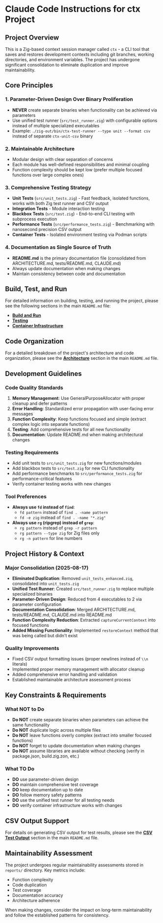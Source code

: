 # Claude Code Instructions for ctx Project

## Project Overview

This is a Zig-based context session manager called `ctx` - a CLI tool that saves and restores development contexts including git branches, working directories, and environment variables. The project has undergone significant consolidation to eliminate duplication and improve maintainability.

## Core Principles

### 1. Parameter-Driven Design Over Binary Proliferation
- **NEVER** create separate binaries when functionality can be achieved via parameters
- Use unified test runner (`src/test_runner.zig`) with configurable options instead of multiple specialized executables
- Example: `./zig-out/bin/ctx-test-runner --type unit --format csv` instead of separate `ctx-unit-csv` binary

### 2. Maintainable Architecture
- Modular design with clear separation of concerns
- Each module has well-defined responsibilities and minimal coupling
- Function complexity should be kept low (prefer multiple focused functions over large complex ones)

### 3. Comprehensive Testing Strategy
- **Unit Tests** (`src/unit_tests.zig`) - Fast feedback, isolated functions, works with both Zig test runner and CSV output
- **Integration Tests** - Module interaction testing
- **Blackbox Tests** (`src/test.zig`) - End-to-end CLI testing with subprocess execution
- **Performance Tests** (`src/performance_tests.zig`) - Benchmarking with nanosecond precision CSV output
- **Container Tests** - Isolated environment testing via Podman scripts

### 4. Documentation as Single Source of Truth
- **README.md** is the primary documentation file (consolidated from ARCHITECTURE.md, tests/README.md, CLAUDE.md)
- Always update documentation when making changes
- Maintain consistency between code and documentation

## Build, Test, and Run

For detailed information on building, testing, and running the project, please see the following sections in the main `README.md` file:

*   **[Build and Run](../README.md#build-and-run)**
*   **[Testing](../README.md#testing)**
*   **[Container Infrastructure](../README.md#container-infrastructure)**

## Code Organization

For a detailed breakdown of the project's architecture and code organization, please see the **[Architecture](../README.md#architecture)** section in the main `README.md` file.

## Development Guidelines

### Code Quality Standards
1. **Memory Management**: Use GeneralPurposeAllocator with proper cleanup and defer patterns
2. **Error Handling**: Standardized error propagation with user-facing error messages
3. **Function Complexity**: Keep functions focused and simple (extract complex logic into separate functions)
4. **Testing**: Add comprehensive tests for all new functionality
5. **Documentation**: Update README.md when making architectural changes

### Testing Requirements
- Add unit tests to `src/unit_tests.zig` for new functions/modules
- Add blackbox tests to `src/test.zig` for new CLI functionality
- Add performance benchmarks to `src/performance_tests.zig` for performance-critical features
- Verify container testing works with new changes

### Tool Preferences
- **Always use `fd` instead of `find`**:
  - `fd pattern` instead of `find . -name pattern`
  - `fd -e zig` instead of `find . -name "*.zig"`
- **Always use `rg` (ripgrep) instead of `grep`**:
  - `rg pattern` instead of `grep -r pattern`
  - `rg pattern --type zig` for Zig files only
  - `rg -n pattern` for line numbers

## Project History & Context

### Major Consolidation (2025-08-17)
- **Eliminated Duplication**: Removed `unit_tests_enhanced.zig`, consolidated into `unit_tests.zig`
- **Unified Test Runner**: Created `src/test_runner.zig` to replace multiple specialized binaries
- **Parameter-Driven Design**: Reduced from 4 executables to 2 via parameter configuration
- **Documentation Consolidation**: Merged ARCHITECTURE.md, tests/README.md, CLAUDE.md into README.md
- **Function Complexity Reduction**: Extracted `captureCurrentContext` into focused functions
- **Added Missing Functionality**: Implemented `restoreContext` method that was being called but didn't exist

### Quality Improvements
- Fixed CSV output formatting issues (proper newlines instead of `\\n` literals)
- Implemented proper memory management with allocator cleanup
- Added comprehensive error handling and validation
- Established maintainable architecture assessment process

## Key Constraints & Requirements

### What NOT to Do
- **Do NOT** create separate binaries when parameters can achieve the same functionality
- **Do NOT** duplicate logic across multiple files
- **Do NOT** leave functions overly complex (extract into smaller focused functions)
- **Do NOT** forget to update documentation when making changes
- **Do NOT** assume libraries are available without checking (verify in package.json, build.zig.zon, etc.)

### What TO Do
- **DO** use parameter-driven design
- **DO** maintain comprehensive test coverage
- **DO** keep documentation up to date
- **DO** follow memory safety patterns
- **DO** use the unified test runner for all testing needs
- **DO** verify container infrastructure works with changes

## CSV Output Support

For details on generating CSV output for test results, please see the **[CSV Test Output](../README.md#csv-test-output)** section in the main `README.md` file.

## Maintainability Assessment

The project undergoes regular maintainability assessments stored in `reports/` directory. Key metrics include:
- Function complexity
- Code duplication
- Test coverage
- Documentation accuracy
- Architecture adherence

When making changes, consider the impact on long-term maintainability and follow the established patterns for consistency.